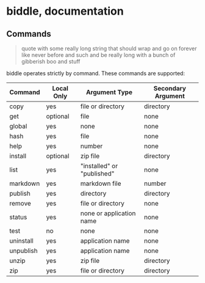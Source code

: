 # biddle, documentation

## Commands
> quote with some really long string that should wrap and go on forever like never before and such and be really long with a bunch of gibberish boo and stuff

biddle operates strictly by command.  These commands are supported:

Command|Local Only|Argument Type|Secondary Argument
---|---|---|---
copy|yes|file or directory|directory
get|optional|file|none
global|yes|none|none
hash|yes|file|none
help|yes|number|none
install|optional|zip file|directory
list|yes|"installed" or "published"|none
markdown|yes|markdown file|number
publish|yes|directory|directory
remove|yes|file or directory|none
status|yes|none or application name|none
test|no|none|none
uninstall|yes|application name|none
unpublish|yes|application name|none
unzip|yes|zip file|directory
zip|yes|file or directory|directory
